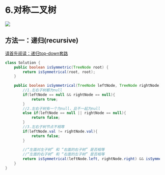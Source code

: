 # 6.对称二叉树

![](https://raw.githubusercontent.com/TWDH/Leetcode-From-Zero/pictures/img/image-20201129174646828.png)

## 方法一：递归(recursive)

[请首先阅读：递归top-down套路](../b.大赫的套路-递归.md)

```java
class Solution {
    public boolean isSymmetric(TreeNode root) {
        return isSymmetrical(root, root);
    }
    
    public boolean isSymmetrical(TreeNode leftNode, TreeNode rightNode){
        //1.左右子树都为null
        if(leftNode == null && rightNode == null){
            return true;
        }
        //2.左右子树有一个为null，且不一起为null
        else if(leftNode == null || rightNode == null){
            return false;
        }
        //3.左右子树节点不相等
        if(leftNode.val != rightNode.val){
            return false;
        }
        
        //“左面对左子树” 和 “右面的右子树” 是否相等
        //“左面的右子树” 和 “右面的左子树” 是否相等
        return isSymmetrical(leftNode.left, rightNode.right) && isSymmetrical(leftNode.right, rightNode.left);
    }
}
```

